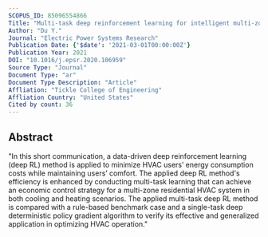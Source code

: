 ```yaml
---
SCOPUS_ID: 85096554866
Title: "Multi-task deep reinforcement learning for intelligent multi-zone residential HVAC control"
Author: "Du Y."
Journal: "Electric Power Systems Research"
Publication Date: {'$date': '2021-03-01T00:00:00Z'}
Publication Year: 2021
DOI: "10.1016/j.epsr.2020.106959"
Source Type: "Journal"
Document Type: "ar"
Document Type Description: "Article"
Affliation: "Tickle College of Engineering"
Affliation Country: "United States"
Cited by count: 36
---
```


## Abstract
"In this short communication, a data-driven deep reinforcement learning (deep RL) method is applied to minimize HVAC users’ energy consumption costs while maintaining users’ comfort. The applied deep RL method's efficiency is enhanced by conducting multi-task learning that can achieve an economic control strategy for a multi-zone residential HVAC system in both cooling and heating scenarios. The applied multi-task deep RL method is compared with a rule-based benchmark case and a single-task deep deterministic policy gradient algorithm to verify its effective and generalized application in optimizing HVAC operation."
